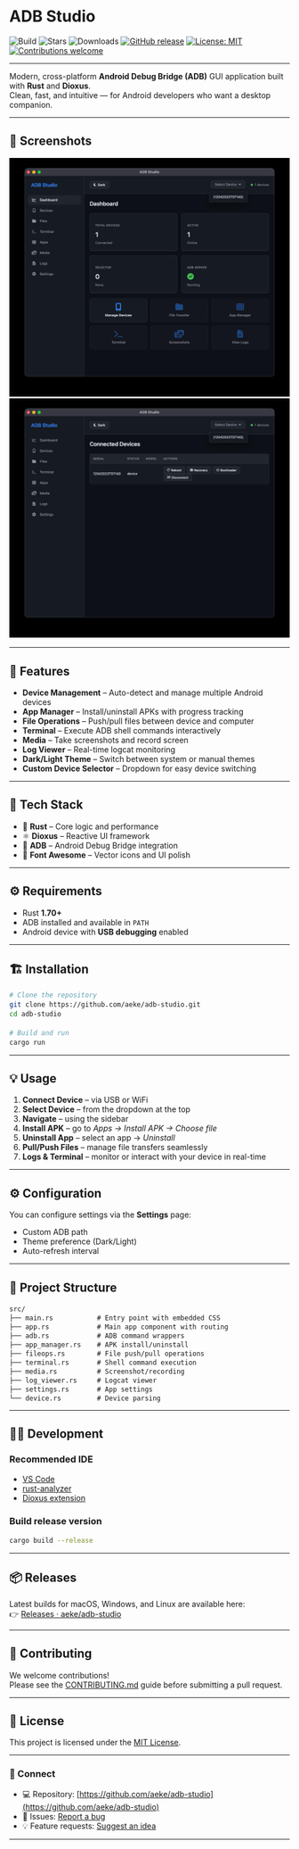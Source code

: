 # ADB Studio
![Build](https://github.com/aeke/adb-studio/actions/workflows/release.yml/badge.svg)
![Stars](https://img.shields.io/github/stars/aeke/adb-studio?style=social)
![Downloads](https://img.shields.io/github/downloads/aeke/adb-studio/total?label=downloads)
[![GitHub release](https://img.shields.io/github/v/release/aeke/adb-studio?color=brightgreen&label=version)](https://github.com/aeke/adb-studio/releases)
[![License: MIT](https://img.shields.io/badge/License-MIT-blue.svg)](LICENSE)
[![Contributions welcome](https://img.shields.io/badge/contributions-welcome-orange.svg)](CONTRIBUTING.md)

---

Modern, cross-platform **Android Debug Bridge (ADB)** GUI application built with **Rust** and **Dioxus**.  
Clean, fast, and intuitive — for Android developers who want a desktop companion.

---

## 📸 Screenshots

![ADB Studio - Device list](assets/s1.jpeg)
![ADB Studio - App Manager](assets/s2.jpeg)

---

## 🚀 Features

- **Device Management** – Auto-detect and manage multiple Android devices  
- **App Manager** – Install/uninstall APKs with progress tracking  
- **File Operations** – Push/pull files between device and computer  
- **Terminal** – Execute ADB shell commands interactively  
- **Media** – Take screenshots and record screen  
- **Log Viewer** – Real-time logcat monitoring  
- **Dark/Light Theme** – Switch between system or manual themes  
- **Custom Device Selector** – Dropdown for easy device switching  

---

## 🧠 Tech Stack

- 🦀 **Rust** – Core logic and performance  
- ⚛️ **Dioxus** – Reactive UI framework  
- 📱 **ADB** – Android Debug Bridge integration  
- 🎨 **Font Awesome** – Vector icons and UI polish  

---

## ⚙️ Requirements

- Rust **1.70+**  
- ADB installed and available in `PATH`  
- Android device with **USB debugging** enabled  

---

## 🏗️ Installation

```bash
# Clone the repository
git clone https://github.com/aeke/adb-studio.git
cd adb-studio

# Build and run
cargo run
```

---

## 💡 Usage

1. **Connect Device** – via USB or WiFi  
2. **Select Device** – from the dropdown at the top  
3. **Navigate** – using the sidebar  
4. **Install APK** – go to *Apps → Install APK → Choose file*  
5. **Uninstall App** – select an app → *Uninstall*  
6. **Pull/Push Files** – manage file transfers seamlessly  
7. **Logs & Terminal** – monitor or interact with your device in real-time  

---

## ⚙️ Configuration

You can configure settings via the **Settings** page:
- Custom ADB path  
- Theme preference (Dark/Light)  
- Auto-refresh interval  

---

## 🧩 Project Structure

```
src/
├── main.rs           # Entry point with embedded CSS
├── app.rs            # Main app component with routing
├── adb.rs            # ADB command wrappers
├── app_manager.rs    # APK install/uninstall
├── fileops.rs        # File push/pull operations
├── terminal.rs       # Shell command execution
├── media.rs          # Screenshot/recording
├── log_viewer.rs     # Logcat viewer
├── settings.rs       # App settings
└── device.rs         # Device parsing
```

---

## 🧑‍💻 Development

### Recommended IDE
- [VS Code](https://code.visualstudio.com/)
- [rust-analyzer](https://marketplace.visualstudio.com/items?itemName=rust-lang.rust-analyzer)
- [Dioxus extension](https://marketplace.visualstudio.com/items?itemName=DioxusLabs.dioxus)

### Build release version
```bash
cargo build --release
```

---

## 📦 Releases

Latest builds for macOS, Windows, and Linux are available here:  
👉 [Releases · aeke/adb-studio](https://github.com/aeke/adb-studio/releases)

---

## 🤝 Contributing

We welcome contributions!  
Please see the [CONTRIBUTING.md](CONTRIBUTING.md) guide before submitting a pull request.

---

## 🪪 License

This project is licensed under the [MIT License](LICENSE).

---

### 💬 Connect

- 💻 Repository: [https://github.com/aeke/adb-studio](https://github.com/aeke/adb-studio)
- 🐞 Issues: [Report a bug](https://github.com/aeke/adb-studio/issues)
- 💡 Feature requests: [Suggest an idea](https://github.com/aeke/adb-studio/issues/new?labels=enhancement)

---
